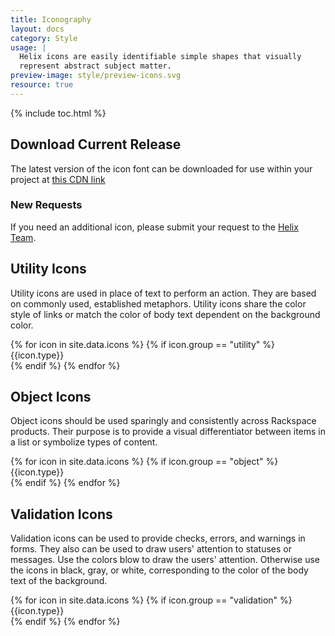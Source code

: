 ```yaml
---
title: Iconography
layout: docs
category: Style
usage: |
  Helix icons are easily identifiable simple shapes that visually
  represent abstract subject matter.
preview-image: style/preview-icons.svg
resource: true
---
```


{% include toc.html %}

## Download Current Release
The latest version of the icon font can be downloaded for use within your
project at
[this CDN link]({{site.cdn_url}}/fonts/DS_icon_font.zip)

### New Requests
If you need an additional icon, please submit your request to the
<a href="mailto:helix.designsystem@rackspace.com?subject=Icon Request">Helix Team</a>.

## Utility Icons
Utility icons are used in place of text to perform an action. They are based on
commonly used, established metaphors. Utility icons share the color style of
links or match the color of body text dependent on the background color.

<div class="hxRow">
  {% for icon in site.data.icons %}
    {% if icon.group == "utility" %}
        <div class="hxCol-xs-12 hxCol-sm-6 hxCol-md-3 hxCol-lg-2">
          <div class="hxRow">
            <div class="hxCol">
              <div class="icon-chip">
                <hx-icon type="{{icon.type}}"></hx-icon>
              </div>
            </div>
          </div>
          <div class="hxRow">
            <div class="hxCol">
              <span class="icon-chip-text">{{icon.type}}</span>
            </div>
          </div>
        </div>
    {% endif %}
  {% endfor %}
</div>

## Object Icons

Object icons should be used sparingly and consistently across Rackspace
products. Their purpose is to provide a visual differentiator between items in
a list or symbolize types of content.

<div class="hxRow">
  {% for icon in site.data.icons %}
    {% if icon.group == "object" %}
      <div class="hxCol-xs-12 hxCol-sm-6 hxCol-md-3 hxCol-lg-2">
        <div class="hxRow">
          <div class="hxCol">
            <div class="icon-chip">
              <hx-icon type="{{icon.type}}"></hx-icon>
            </div>
          </div>
        </div>
        <div class="hxRow">
          <div class="hxCol">
            <span class="icon-chip-text">{{icon.type}}</span>
          </div>
        </div>
      </div>
    {% endif %}
  {% endfor %}
</div>

## Validation Icons
Validation icons can be used to provide checks, errors, and warnings in forms.
They also can be used to draw users' attention to statuses or messages. Use the
colors blow to draw the users' attention. Otherwise use the icons in black,
gray, or white, corresponding to the color of the body text of the background.

<div class="hxRow">
  {% for icon in site.data.icons %}
    {% if icon.group == "validation" %}
      <div class="hxCol-xs-12 hxCol-sm-6 hxCol-md-3 hxCol-lg-2">
        <div class="hxRow">
          <div class="hxCol">
            <div class="icon-chip">
              <hx-icon type="{{icon.type}}"></hx-icon>
            </div>
          </div>
        </div>
        <div class="hxRow">
          <div class="hxCol">
            <span class="icon-chip-text">{{icon.type}}</span>
          </div>
        </div>
      </div>
    {% endif %}
  {% endfor %}
</div>
